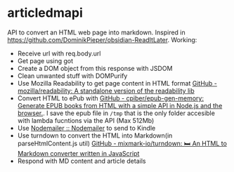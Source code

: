 # articledmapi

API to convert an HTML web page into markdown. Inspired in https://github.com/DominikPieper/obsidian-ReadItLater.
Working:

- Receive url with req.body.url
- Get page using got
- Create a DOM object from this response with JSDOM
- Clean unwanted stuff with DOMPurify
- Use Mozilla Readability to get page content in HTML format [GitHub - mozilla/readability: A standalone version of the readability lib](https://github.com/mozilla/readability)
- Convert HTML to ePub with [GitHub - cpiber/epub-gen-memory: Generate EPUB books from HTML with a simple API in Node.js and the browser.](https://github.com/cpiber/epub-gen-memory). I save the epub file in `/tmp` that is the only folder accesible with lambda fucntions via the API (Max 512Mb)
- Use [Nodemailer :: Nodemailer](https://nodemailer.com/about/) to send to Kindle
- Use turndown to convert the HTML into Markdown(in parseHtmlContent.js util) [GitHub - mixmark-io/turndown: 🛏 An HTML to Markdown converter written in JavaScript](https://github.com/mixmark-io/turndown)
- Respond with MD content and article details
